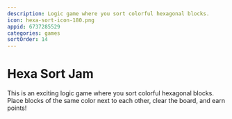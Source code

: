 ```yaml
---
description: Logic game where you sort colorful hexagonal blocks.
icon: hexa-sort-icon-180.png
appid: 6737285529
categories: games
sortOrder: 14
---
```

# Hexa Sort Jam

This is an exciting logic game where you sort colorful hexagonal blocks. Place blocks of the same color next to each other, clear the board, and earn points!
